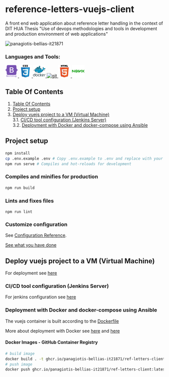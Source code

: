 # reference-letters-vuejs-client
A front end web application about reference letter handling in the context of DIT HUA Thesis "Use of devops methodologies and tools in development and production environment of web applications"

<p align="left"> <img src="https://komarev.com/ghpvc/?username=panagiotis-bellias-it21871&label=Profile%20views&color=0e75b6&style=flat" alt="panagiotis-bellias-it21871" /> </p>

<h3 align="left">Languages and Tools:</h3>
<p align="left"> <a href="https://getbootstrap.com" target="_blank"> <img src="https://raw.githubusercontent.com/devicons/devicon/master/icons/bootstrap/bootstrap-plain-wordmark.svg" alt="bootstrap" width="40" height="40"/> </a> <a href="https://www.w3schools.com/css/" target="_blank"> <img src="https://raw.githubusercontent.com/devicons/devicon/master/icons/css3/css3-original-wordmark.svg" alt="css3" width="40" height="40"/> </a> <a href="https://www.docker.com/" target="_blank"> <img src="https://raw.githubusercontent.com/devicons/devicon/master/icons/docker/docker-original-wordmark.svg" alt="docker" width="40" height="40"/> </a> <a href="https://git-scm.com/" target="_blank"> <img src="https://www.vectorlogo.zone/logos/git-scm/git-scm-icon.svg" alt="git" width="40" height="40"/> </a> <a href="https://www.w3.org/html/" target="_blank"> <img src="https://raw.githubusercontent.com/devicons/devicon/master/icons/html5/html5-original-wordmark.svg" alt="html5" width="40" height="40"/> </a> <a href="https://www.nginx.com" target="_blank"> <img src="https://raw.githubusercontent.com/devicons/devicon/master/icons/nginx/nginx-original.svg" alt="nginx" width="40" height="40"/> </a>
</p>

<a name="contents"></a>
## Table Of Contents
1. [Table Of Contents](#contents)  
2. [Project setup](#setup)  
3. [Deploy vuejs project to a VM (Virtual Machine)](#deployment)  
3.1. [CI/CD tool configuration (Jenkins Server)](#jenkins)  
3.2. [Deployment with Docker and docker-compose using Ansible](#docker) 

<a name="setup"></a>
## Project setup
```bash
npm install
cp .env.example .env # Copy .env.example to .env and replace with your values
npm run serve # Compiles and hot-reloads for development
```

### Compiles and minifies for production
``` bash
npm run build
```

### Lints and fixes files
```
npm run lint
```

### Customize configuration
See [Configuration Reference](https://cli.vuejs.org/config/).

[See what you have done](http://127.0.0.1:8000/)

<a name="deployment"></a>
## Deploy vuejs project to a VM (Virtual Machine)
For deployment see [here](https://github.com/panagiotis-bellias-it21871/reference-letters-system#deploy-fastapi-and-vuejs-projects-to-a-vm-virtual-machine) 

<a name="jenkins"></a>
### CI/CD tool configuration (Jenkins Server)
For jenkins configuration see [here](https://github.com/panagiotis-bellias-it21871/reference-letters-system#cicd-tool-configuration-jenkins-server) 

<a name="docker"></a>
### Deployment with Docker and docker-compose using Ansible

The vuejs container is built according
to the [Dockerfile](Dockerfile)

More about deployment with Docker see [here](https://github.com/panagiotis-bellias-it21871/reference-letters-system#deployment-with-docker-and-docker-compose-using-ansible) and [here](https://github.com/panagiotis-bellias-it21871/ansible-reference-letter-code#docker)

#### Docker Images - GitHub Container Registry
```bash
# build image
docker build . -t ghcr.io/panagiotis-bellias-it21871/ref-letters-client:latest
# push image
docker push ghcr.io/panagiotis-bellias-it21871/ref-letters-client:latest
```